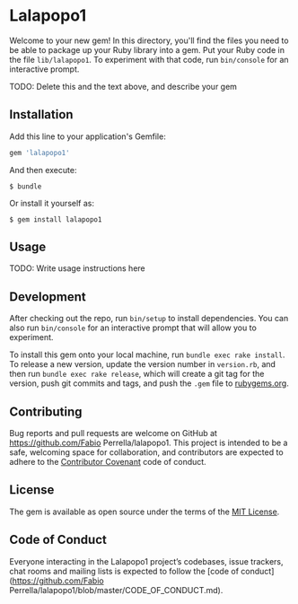 # Lalapopo1

Welcome to your new gem! In this directory, you'll find the files you need to be able to package up your Ruby library into a gem. Put your Ruby code in the file `lib/lalapopo1`. To experiment with that code, run `bin/console` for an interactive prompt.

TODO: Delete this and the text above, and describe your gem

## Installation

Add this line to your application's Gemfile:

```ruby
gem 'lalapopo1'
```

And then execute:

    $ bundle

Or install it yourself as:

    $ gem install lalapopo1

## Usage

TODO: Write usage instructions here

## Development

After checking out the repo, run `bin/setup` to install dependencies. You can also run `bin/console` for an interactive prompt that will allow you to experiment.

To install this gem onto your local machine, run `bundle exec rake install`. To release a new version, update the version number in `version.rb`, and then run `bundle exec rake release`, which will create a git tag for the version, push git commits and tags, and push the `.gem` file to [rubygems.org](https://rubygems.org).

## Contributing

Bug reports and pull requests are welcome on GitHub at https://github.com/Fabio Perrella/lalapopo1. This project is intended to be a safe, welcoming space for collaboration, and contributors are expected to adhere to the [Contributor Covenant](http://contributor-covenant.org) code of conduct.

## License

The gem is available as open source under the terms of the [MIT License](https://opensource.org/licenses/MIT).

## Code of Conduct

Everyone interacting in the Lalapopo1 project’s codebases, issue trackers, chat rooms and mailing lists is expected to follow the [code of conduct](https://github.com/Fabio Perrella/lalapopo1/blob/master/CODE_OF_CONDUCT.md).

